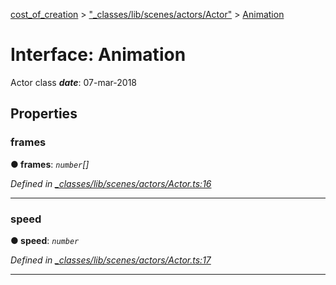 [cost_of_creation](../README.md) > ["_classes/lib/scenes/actors/Actor"](../modules/__classes_lib_scenes_actors_actor_.md) > [Animation](../interfaces/__classes_lib_scenes_actors_actor_.animation.md)



# Interface: Animation


Actor class
*__date__*: 07-mar-2018



## Properties
<a id="frames"></a>

###  frames

**●  frames**:  *`number`[]* 

*Defined in [_classes/lib/scenes/actors/Actor.ts:16](https://github.com/codeartisticninja/cost_of_creation/blob/5dc4a7e/src/script/_classes/lib/scenes/actors/Actor.ts#L16)*





___

<a id="speed"></a>

###  speed

**●  speed**:  *`number`* 

*Defined in [_classes/lib/scenes/actors/Actor.ts:17](https://github.com/codeartisticninja/cost_of_creation/blob/5dc4a7e/src/script/_classes/lib/scenes/actors/Actor.ts#L17)*





___


